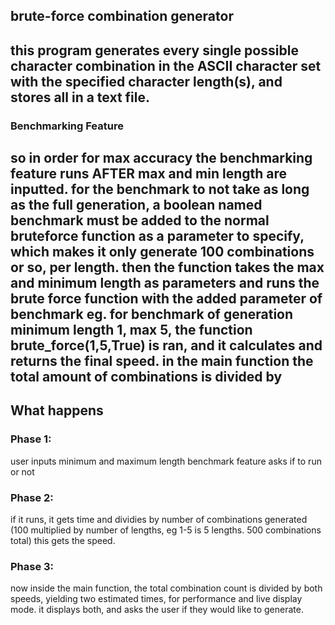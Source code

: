 ## brute-force combination generator
this program generates every single possible character combination in the ASCII character set with the specified character length(s), and stores all in a text file.  
---
### Benchmarking Feature
so in order for max accuracy the benchmarking feature runs AFTER max and min length are inputted.
for the benchmark to not take as long as the full generation, a **boolean** named benchmark must be added to the normal bruteforce function as a parameter to specify, which makes it only generate 100 combinations or so, per length.
then the function takes the max and minimum length as parameters and runs the brute force function with the added parameter of benchmark
eg. for benchmark of generation minimum length 1, max 5, the function brute_force(1,5,True) is ran, and it calculates and returns the final speed. in the main function the total amount of combinations is divided by 
---
## What happens
### Phase 1:
user inputs minimum and maximum length
benchmark feature asks if to run or not
### Phase 2:
if it runs, it gets time and dividies by number of combinations generated (100 multiplied by number of lengths, eg 1-5 is 5 lengths. 500 combinations total)
this gets the speed.
### Phase 3:
now inside the main function, the total combination count is divided by both speeds, yielding two estimated times, for performance and live display mode.
it displays both, and asks the user if they would like to generate.